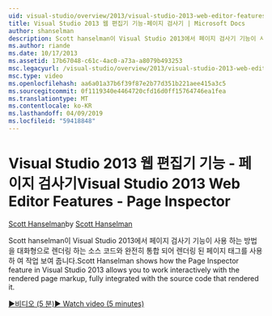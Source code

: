 ```yaml
---
uid: visual-studio/overview/2013/visual-studio-2013-web-editor-features-page-inspector
title: Visual Studio 2013 웹 편집기 기능-페이지 검사기 | Microsoft Docs
author: shanselman
description: Scott hanselman이 Visual Studio 2013에서 페이지 검사기 기능이 사용 하는 방법을 완전히 통합 된 w 태그를 렌더링 된 페이지를 사용 하 여 대화형으로 작업 표시...
ms.author: riande
ms.date: 10/17/2013
ms.assetid: 17b67048-c61c-4ac0-a73a-a8079b493253
msc.legacyurl: /visual-studio/overview/2013/visual-studio-2013-web-editor-features-page-inspector
msc.type: video
ms.openlocfilehash: aa6a01a37b6f39f87e2b77d351b221aee415a3c5
ms.sourcegitcommit: 0f1119340e4464720cfd16d0ff15764746ea1fea
ms.translationtype: MT
ms.contentlocale: ko-KR
ms.lasthandoff: 04/09/2019
ms.locfileid: "59418848"
---
```

# <a name="visual-studio-2013-web-editor-features---page-inspector"></a><span data-ttu-id="30c4f-103">Visual Studio 2013 웹 편집기 기능 - 페이지 검사기</span><span class="sxs-lookup"><span data-stu-id="30c4f-103">Visual Studio 2013 Web Editor Features - Page Inspector</span></span>

<span data-ttu-id="30c4f-104">[Scott Hanselman](https://github.com/shanselman)</span><span class="sxs-lookup"><span data-stu-id="30c4f-104">by [Scott Hanselman](https://github.com/shanselman)</span></span>

<span data-ttu-id="30c4f-105">Scott hanselman이 Visual Studio 2013에서 페이지 검사기 기능이 사용 하는 방법을 대화형으로 렌더링 하는 소스 코드와 완전히 통합 되어 렌더링 된 페이지 태그를 사용 하 여 작업 보여 줍니다.</span><span class="sxs-lookup"><span data-stu-id="30c4f-105">Scott Hanselman shows how the Page Inspector feature in Visual Studio 2013 allows you to work interactively with the rendered page markup, fully integrated with the source code that rendered it.</span></span>

[<span data-ttu-id="30c4f-106">&#9654;비디오 (5 분)</span><span class="sxs-lookup"><span data-stu-id="30c4f-106">&#9654; Watch video (5 minutes)</span></span>](https://channel9.msdn.com/Blogs/ASP-NET-Site-Videos/visual-studio-2013-web-editor-features-page-inspector)
